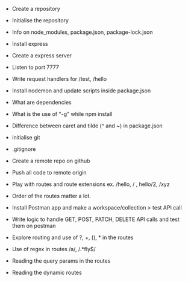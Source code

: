 - Create a repository
- Initialise the repository
- Info on node_modules, package.json, package-lock.json
- Install express
- Create a express server
- Listen to port 7777
- Write request handlers for /test, /hello
- Install nodemon and update scripts inside package.json
- What are dependencies
- What is the use of "-g" while npm install
- Difference between caret and tilde (^ and ~) in package.json

- initialise git
- .gitignore
- Create a remote repo on github
- Push all code to remote origin
- Play with routes and route extensions ex. /hello, / , hello/2, /xyz
- Order of the routes matter a lot.
- Install Postman app and make a workspace/collection > test API call
- Write logic to handle GET, POST, PATCH, DELETE API calls and test them on postman
- Explore routing and use of ?, +, (), * in the routes
- Use of regex in routes /a/, /.*fly$/
- Reading the query params in the routes
- Reading the dynamic routes
